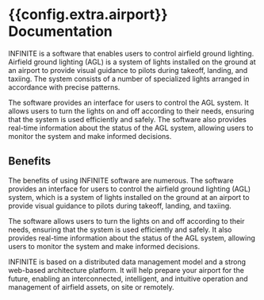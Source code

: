 
# {{config.extra.airport}} Documentation

INFINITE is a software that enables users to control airfield ground lighting. Airfield ground lighting (AGL) is a system of lights installed on the ground at an airport to provide visual guidance to pilots during takeoff, landing, and taxiing. The system consists of a number of specialized lights arranged in accordance with precise patterns.

The software provides an interface for users to control the AGL system. It allows users to turn the lights on and off according to their needs, ensuring that the system is used efficiently and safely. The software also provides real-time information about the status of the AGL system, allowing users to monitor the system and make informed decisions.

## Benefits

The benefits of using INFINITE software are numerous. The software provides an interface for users to control the airfield ground lighting (AGL) system, which is a system of lights installed on the ground at an airport to provide visual guidance to pilots during takeoff, landing, and taxiing.

The software allows users to turn the lights on and off according to their needs, ensuring that the system is used efficiently and safely. It also provides real-time information about the status of the AGL system, allowing users to monitor the system and make informed decisions.

INFINITE is based on a distributed data management model and a strong web-based architecture platform. It will help prepare your airport for the future, enabling an interconnected, intelligent, and intuitive operation and management of airfield assets, on site or remotely.